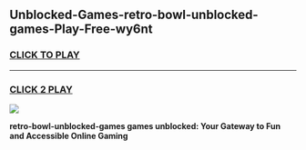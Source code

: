
## Unblocked-Games-retro-bowl-unblocked-games-Play-Free-wy6nt
<h3>
<a href="https://premium76.site?title=retro-bowl-unblocked-games&ref=19M">CLICK TO PLAY</a></h3>
<hr>

<h3>
<a href="https://premium76.site?title=retro-bowl-unblocked-games&ref=19M">CLICK 2 PLAY</a>
  
</h3>

<a href="https://premium76.site?title=retro-bowl-unblocked-games&ref=19M"><img src="https://clearcache.store/games.png"></a>


**retro-bowl-unblocked-games games unblocked: Your Gateway to Fun and Accessible Online Gaming**
